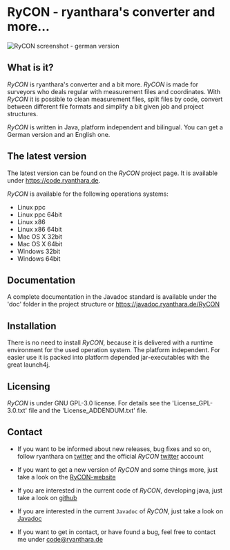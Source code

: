RyCON - ryanthara's converter and more...
=========================================

![RyCON screenshot - german version](https://code.ryanthara.de/content/1-projects/1-rycon/rycon_v2.png)

What is it?
-----------

*RyCON* is ryanthara's converter and a bit more. *RyCON* is made for surveyors 
who deals regular with measurement files and coordinates. With *RyCON* it is
possible to clean measurement files, split files by code, convert between
different file formats and simplify a bit given job and project structures.

*RyCON* is written in Java, platform independent and bilingual. You can get
a German version and an English one.


The latest version
------------------

The latest version can be found on the *RyCON* project page. It is available
under <https://code.ryanthara.de>.

*RyCON* is available for the following operations systems:

* Linux ppc
* Linux ppc 64bit
* Linux x86
* Linux x86 64bit
* Mac OS X 32bit
* Mac OS X 64bit
* Windows 32bit
* Windows 64bit

Documentation
-------------

A complete documentation in the Javadoc standard is available under the 'doc'
folder in the project structure or <https://javadoc.ryanthara.de/RyCON>


Installation
------------

There is no need to install *RyCON*, because it is delivered with a runtime environment
for the used operation system. The
platform independent. For easier
use it is packed into platform depended jar-executables with the great launch4j.

Licensing
---------

*RyCON* is under GNU GPL-3.0 license. For details see the 'License_GPL-3.0.txt' 
file and the 'License_ADDENDUM.txt' file.


Contact
-------

* If you want to be informed about new releases, bug fixes and so on, follow
  ryanthara on [twitter](http://www.twitter.com/ryanthara) and the official
  *RyCON* [twitter](http://www.twitter.com/ryconapp) account
  
* If you want to get a new version of *RyCON* and some things more, just take a
  look on the [RyCON-website](https://code.ryanthara.de/RyCON)
  
* If you are interested in the current code of *RyCON*, developing java, just take
  a look on [github](https://github.com/ryanthara/RyCon)
  
* If you are interested in the current `Javadoc` of *RyCON*, just take
  a look on [Javadoc](http://javadoc.ryanthara.de/RyCON/)
  
* If you want to get in contact, or have found a bug, feel free to contact me
  under <code@ryanthara.de>

